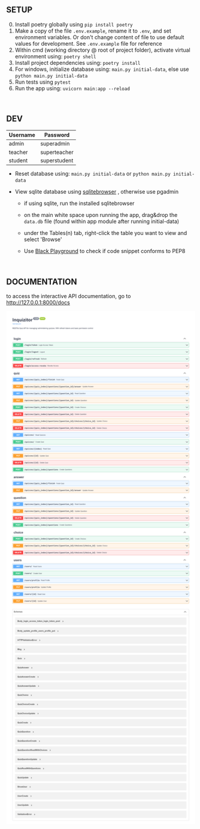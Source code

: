 ## SETUP

0. Install poetry globally using `pip install poetry`
1. Make a copy of the file `.env.example`, rename it to `.env`, and set environment variables. Or don't change content of file to use default values for development. See `.env.example` file for reference
2. Within cmd (working directory @ root of project folder), activate virtual environment using: `poetry shell`
3. Install project dependencies using: `poetry install`
4. For windows, initialize database using: `main.py initial-data`, else use `python main.py initial-data`
5. Run tests using `pytest`
6. Run the app using: `uvicorn main:app --reload`

<br>

## DEV

| Username | Password     |
| -------- | ------------ |
| admin    | superadmin   |
| teacher  | superteacher |
| student  | superstudent |

- Reset database using: `main.py initial-data` or `python main.py initial-data`

- View sqlite database using [sqlitebrowser](https://sqlitebrowser.org/dl/) , otherwise use pgadmin

  - if using sqlite, run the installed sqlitebrowser


  - on the main white space upon running the app, drag&drop the `data.db` file (found within app module after running initial-data)  


  - under the Tables(n) tab, right-click the table you want to view and select 'Browse'
  - Use [Black Playground](https://black.vercel.app/) to check if code snippet conforms to PEP8

 <br>

## DOCUMENTATION

to access the interactive API documentation, go to http://127.0.0.1:8000/docs

<img src="media/doc-swagger-ui.png" style="zoom: 200%;" />
